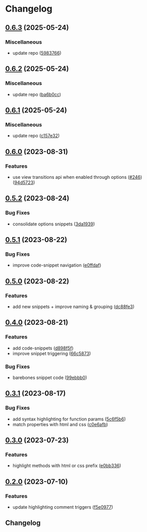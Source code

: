 # Changelog

## [0.6.3](https://github.com/sergejcodes/minze/compare/minze-vsc-v0.6.2...minze-vsc-v0.6.3) (2025-05-24)


### Miscellaneous

* update repo ([5983766](https://github.com/sergejcodes/minze/commit/5983766467b99b4d3064a951975269e0d052ff24))

## [0.6.2](https://github.com/sergejcodes/minze/compare/minze-vsc-v0.6.1...minze-vsc-v0.6.2) (2025-05-24)


### Miscellaneous

* update repo ([ba6b0cc](https://github.com/sergejcodes/minze/commit/ba6b0cc5eeb19156c3b4f1ab9b4b8948acca9cb5))

## [0.6.1](https://github.com/sergejcodes/minze/compare/minze-vsc-v0.6.0...minze-vsc-v0.6.1) (2025-05-24)


### Miscellaneous

* update repo ([c157e32](https://github.com/sergejcodes/minze/commit/c157e32b11c50a29013726c52dda5906debbd17c))

## [0.6.0](https://github.com/sergejcodes/minze/compare/minze-vsc-v0.5.2...minze-vsc-v0.6.0) (2023-08-31)


### Features

* use view transitions api when enabled through options ([#246](https://github.com/sergejcodes/minze/issues/246)) ([94d5723](https://github.com/sergejcodes/minze/commit/94d57234e3c0b59d5d9a62688a74daf5b73d3d4e))

## [0.5.2](https://github.com/sergejcodes/minze/compare/minze-vsc-v0.5.1...minze-vsc-v0.5.2) (2023-08-24)


### Bug Fixes

* consolidate options snippets ([3da1939](https://github.com/sergejcodes/minze/commit/3da193976b4391baa5352d00a887d410ae1f5c08))

## [0.5.1](https://github.com/sergejcodes/minze/compare/minze-vsc-v0.5.0...minze-vsc-v0.5.1) (2023-08-22)


### Bug Fixes

* improve code-snippet navigation ([e0ffdaf](https://github.com/sergejcodes/minze/commit/e0ffdaf3761ce6c0a1969592e9c63a486490b6a2))

## [0.5.0](https://github.com/sergejcodes/minze/compare/minze-vsc-v0.4.0...minze-vsc-v0.5.0) (2023-08-22)


### Features

* add new snippets + improve naming & grouping ([dc88fe3](https://github.com/sergejcodes/minze/commit/dc88fe3c95b6678398c91c2f162cd7c2486da878))

## [0.4.0](https://github.com/sergejcodes/minze/compare/minze-vsc-v0.3.1...minze-vsc-v0.4.0) (2023-08-21)


### Features

* add code-snippets ([d898f5f](https://github.com/sergejcodes/minze/commit/d898f5f39520fe3e6361840d6ca9376020697f0e))
* improve snippet triggering ([66c5873](https://github.com/sergejcodes/minze/commit/66c5873856fe5086322472d9d129ade2afd0d918))


### Bug Fixes

* barebones snippet code ([99ebbb0](https://github.com/sergejcodes/minze/commit/99ebbb09cff14c685c7d66da1e1ebfe15f47b9a8))

## [0.3.1](https://github.com/sergejcodes/minze/compare/minze-vsc-v0.3.0...minze-vsc-v0.3.1) (2023-08-17)


### Bug Fixes

* add syntax highlighting for function params ([5c6f5b6](https://github.com/sergejcodes/minze/commit/5c6f5b6ca1245c60f26f91d42eea39d0cef44c9a))
* match properties with html and css ([c0e6afb](https://github.com/sergejcodes/minze/commit/c0e6afbd215e2703356f751afdb97ec398d0a5e3))

## [0.3.0](https://github.com/sergejcodes/minze/compare/minze-vsc-v0.2.0...minze-vsc-v0.3.0) (2023-07-23)


### Features

* highlight methods with html or css prefix ([e0bb336](https://github.com/sergejcodes/minze/commit/e0bb336f9d5ceb35f5ea9e91663d3f92904f9d3a))

## [0.2.0](https://github.com/sergejcodes/minze/compare/minze-vsc-v0.1.1...minze-vsc-v0.2.0) (2023-07-10)


### Features

* update highlighting comment triggers ([f5e0977](https://github.com/sergejcodes/minze/commit/f5e09777ab4aa7a543c19aa02f18313b6ba54ea5))

## Changelog
